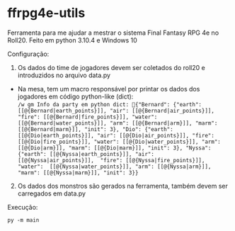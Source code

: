 # ffrpg4e-utils
Ferramenta para me ajudar a mestrar o sistema Final Fantasy RPG 4e no Roll20. Feito em python 3.10.4 e Windows 10

Configuração:
1. Os dados do time de jogadores devem ser coletados do roll20 e introduzidos no arquivo data.py
- Na mesa, tem um macro responsável por printar os dados dos jogadores em código python-like (dict):\
```/w gm Info da party em python dict: 🐍{"Bernard": {"earth": [[@{Bernard|earth_points}]], "air": [[@{Bernard|air_points}]], "fire": [[@{Bernard|fire_points}]], "water": [[@{Bernard|water_points}]], "arm": [[@{Bernard|arm}]], "marm": [[@{Bernard|marm}]], "init": 3}, "Dio": {"earth": [[@{Dio|earth_points}]], "air": [[@{Dio|air_points}]], "fire": [[@{Dio|fire_points}]], "water": [[@{Dio|water_points}]], "arm": [[@{Dio|arm}]], "marm": [[@{Dio|marm}]], "init": 3}, "Nyssa": {"earth": [[@{Nyssa|earth_points}]], "air": [[@{Nyssa|air_points}]],  "fire": [[@{Nyssa|fire_points}]], "water":  [[@{Nyssa|water_points}]], "arm": [[@{Nyssa|arm}]], "marm": [[@{Nyssa|marm}]], "init": 3}}```
2. Os dados dos monstros são gerados na ferramenta, também devem ser carregados em data.py


Execução:

```py -m main```
